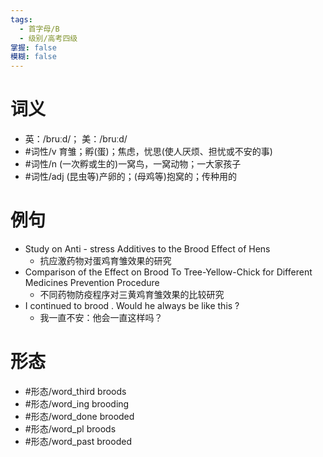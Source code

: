 ```yaml
---
tags:
  - 首字母/B
  - 级别/高考四级
掌握: false
模糊: false
---
```

# 词义
- 英：/bruːd/； 美：/bruːd/
- #词性/v  育雏；孵(蛋)；焦虑，忧思(使人厌烦、担忧或不安的事)
- #词性/n  (一次孵或生的)一窝鸟，一窝动物；一大家孩子
- #词性/adj  (昆虫等)产卵的；(母鸡等)抱窝的；传种用的
# 例句
- Study on Anti - stress Additives to the Brood Effect of Hens
	- 抗应激药物对蛋鸡育雏效果的研究
- Comparison of the Effect on Brood To Tree-Yellow-Chick for Different Medicines Prevention Procedure
	- 不同药物防疫程序对三黄鸡育雏效果的比较研究
- I continued to brood . Would he always be like this ?
	- 我一直不安：他会一直这样吗？
# 形态
- #形态/word_third broods
- #形态/word_ing brooding
- #形态/word_done brooded
- #形态/word_pl broods
- #形态/word_past brooded
